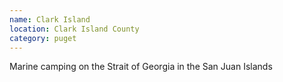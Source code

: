 ```yaml
---
name: Clark Island
location: Clark Island County
category: puget
---
```


Marine camping on the Strait of Georgia in the San Juan Islands
